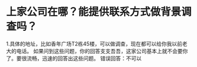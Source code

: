 # 上家公司在哪？能提供联系方式做背景调查吗？
1.具体的地址，比如香年广场T2栋45楼，可以做调查，现在都可以给你我以前老大的电话。
如果问到这些问题，你的回答支支吾吾，这家公司基本上就不会要你了。要很流畅，迅速的回答出这些问题。
错误回答：不可以 

